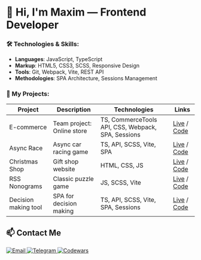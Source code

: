 # 👋 Hi, I'm Maxim — Frontend Developer

### 🛠 Technologies & Skills:
- **Languages**: JavaScript, TypeScript  
- **Markup**: HTML5, CSS3, SCSS, Responsive Design  
- **Tools**: Git, Webpack, Vite, REST API  
- **Methodologies**: SPA Architecture, Sessions Management

### 🚀 My Projects:
| Project         | Description                  | Technologies       | Links          |
|----------------|---------------------------|------------------|---------------------|
| E-commerce     | Team project: Online store | TS, CommerceTools API, CSS, Webpack, SPA, Sessions | [Live](#) / [Code](#)|
| Async Race     | Async car racing game | TS, API, SCSS, Vite, SPA | [Live](#) / [Code](#)|
| Christmas Shop | Gift shop website | HTML, CSS, JS | [Live](https://rolling-scopes-school.github.io/maxim966-JSFE2024Q4/christmas-shop/home/) / [Code](https://github.com/Maxim966/Christmas-shop)|
| RSS Nonograms  | Classic puzzle game | JS, SCSS, Vite | [Live](https://rolling-scopes-school.github.io/maxim966-JSFE2024Q4/nonograms/) / [Code](https://github.com/Maxim966/Nonograms)|
| Decision making tool | SPA for decision making | TS, API, SCSS, Vite, SPA, Sessions | [Live](https://decision-making-tool12.netlify.app/) / [Code](https://github.com/Maxim966/Decision-making-tool)|

## 📫 Contact Me
<p align="left">
  <a href="mailto:ya.morfius2014@gmail.com">
    <img src="https://img.shields.io/badge/Gmail-D14836?style=for-the-badge&logo=gmail&logoColor=white" alt="Email">
  </a>
  <a href="https://t.me/MaximS6">
    <img src="https://img.shields.io/badge/Telegram-2CA5E0?style=for-the-badge&logo=telegram&logoColor=white" alt="Telegram">
  </a>
  <a href="https://www.codewars.com/users/rsschool_aa415828bd822189">
    <img src="https://img.shields.io/badge/Codewars-B1361E?style=for-the-badge&logo=codewars&logoColor=white" alt="Codewars">
  </a>
</p>
